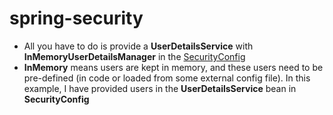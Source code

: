 # spring-security

- All you have to do is provide a **UserDetailsService** with **InMemoryUserDetailsManager** in the [SecurityConfig](https://github.com/isharafe/spring-security/blob/in-memory/src/main/java/com/ruchira/learn/springsecurity/config/SecurityConfig.java)
- **InMemory** means users are kept in memory, and these users need to be pre-defined (in code or loaded from some external config file). In this example, I have provided users in the **UserDetailsService** bean in **SecurityConfig**

